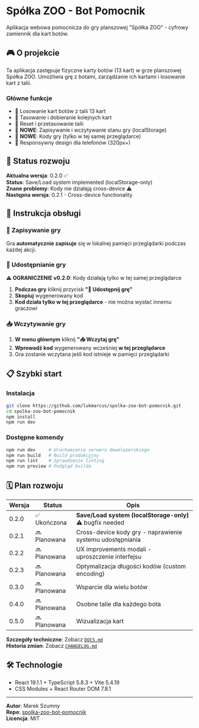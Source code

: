 # Spółka ZOO - Bot Pomocnik

Aplikacja webowa pomocnicza do gry planszowej "Spółka ZOO" - cyfrowy zamiennik dla kart botów.

## 🎮 O projekcie

Ta aplikacja zastępuje fizyczne karty botów (13 kart) w grze planszowej Spółka ZOO. Umożliwia grę z botami, zarządzanie ich kartami i losowanie kart z talii.

### Główne funkcje

- 🤖 Losowanie kart botów z talii 13 kart
- 🎲 Tasowanie i dobieranie kolejnych kart
- 🔄 Reset i przetasowanie talii
- 💾 **NOWE**: Zapisywanie i wczytywanie stanu gry (localStorage)
- 🔗 **NOWE**: Kody gry (tylko w tej samej przeglądarce)
- 📱 Responsywny design dla telefonów (320px+)

## 🚀 Status rozwoju

**Aktualna wersja**: 0.2.0 ✅  
**Status**: Save/Load system implemented (localStorage-only)  
**Znane problemy**: Kody nie działają cross-device ⚠️  
**Następna wersja**: 0.2.1 - Cross-device functionality

## 📖 Instrukcja obsługi

### 💾 Zapisywanie gry

Gra **automatycznie zapisuje** się w lokalnej pamięci przeglądarki podczas każdej akcji.

### 🔗 Udostępnianie gry

**⚠️ OGRANICZENIE v0.2.0**: Kody działają tylko w tej samej przeglądarce

1. **Podczas gry** kliknij przycisk **"🔗 Udostępnij grę"**
2. **Skopiuj** wygenerowany kod
3. **Kod działa tylko w tej przeglądarce** - nie można wysłać innemu graczowi

### 📥 Wczytywanie gry

1. **W menu głównym** kliknij **"📥 Wczytaj grę"**
2. **Wprowadź kod** wygenerowany wcześniej **w tej przeglądarce**
3. Gra zostanie wczytana jeśli kod istnieje w pamięci przeglądarki

## 📋 Szybki start

### Instalacja

```bash
git clone https://github.com/lukmarcus/spolka-zoo-bot-pomocnik.git
cd spolka-zoo-bot-pomocnik
npm install
npm run dev
```

### Dostępne komendy

```bash
npm run dev     # Uruchomienie serwera deweloperskiego
npm run build   # Build produkcyjny
npm run lint    # Sprawdzenie linting
npm run preview # Podgląd builda
```

## 🗓️ Plan rozwoju

| Wersja | Status       | Opis                                                      |
| ------ | ------------ | --------------------------------------------------------- |
| 0.2.0  | ✅ Ukończona | **Save/Load system (localStorage-only)** ⚠️ bugfix needed |
| 0.2.1  | 🔜 Planowana | Cross-device kody gry - naprawienie systemu udostępniania |
| 0.2.2  | 🔜 Planowana | UX improvements modali - uproszczenie interfejsu          |
| 0.2.3  | 🔜 Planowana | Optymalizacja długości kodów (custom encoding)            |
| 0.3.0  | 🔜 Planowana | Wsparcie dla wielu botów                                  |
| 0.4.0  | 🔜 Planowana | Osobne talie dla każdego bota                             |
| 0.5.0  | 🔜 Planowana | Wizualizacja kart                                         |

**Szczegóły techniczne**: Zobacz [`DOCS.md`](./DOCS.md)  
**Historia zmian**: Zobacz [`CHANGELOG.md`](./CHANGELOG.md)

## 🛠️ Technologie

- React 19.1.1 + TypeScript 5.8.3 + Vite 5.4.19
- CSS Modules + React Router DOM 7.8.1

---

**Autor**: Marek Szumny  
**Repo**: [spolka-zoo-bot-pomocnik](https://github.com/lukmarcus/spolka-zoo-bot-pomocnik)  
**Licencja**: MIT
